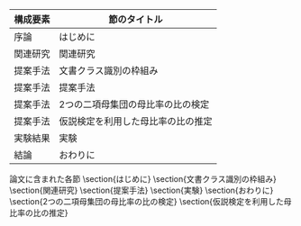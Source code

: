 構成要素 | 節のタイトル
 --- | --- 
序論 | はじめに
関連研究 | 関連研究
提案手法 | 文書クラス識別の枠組み
提案手法 | 提案手法
提案手法 | 2つの二項母集団の母比率の比の検定
提案手法 | 仮説検定を利用した母比率の比の推定
実験結果 | 実験
結論 | おわりに

論文に含まれた各節
\section{はじめに}
\section{文書クラス識別の枠組み}
\section{関連研究}
\section{提案手法}
\section{実験}
\section{おわりに}
\section{2つの二項母集団の母比率の比の検定}
\section{仮説検定を利用した母比率の比の推定}
